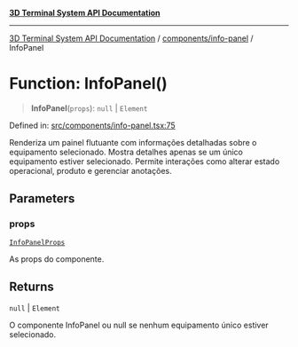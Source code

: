 [**3D Terminal System API Documentation**](../../../README.md)

***

[3D Terminal System API Documentation](../../../README.md) / [components/info-panel](../README.md) / InfoPanel

# Function: InfoPanel()

> **InfoPanel**(`props`): `null` \| `Element`

Defined in: [src/components/info-panel.tsx:75](https://github.com/Dicommunitas/ThreeJS_Terminal_3D/blob/badc3233eff8eb21985e1864af032399a617b0af/src/components/info-panel.tsx#L75)

Renderiza um painel flutuante com informações detalhadas sobre o equipamento selecionado.
Mostra detalhes apenas se um único equipamento estiver selecionado. Permite interações
como alterar estado operacional, produto e gerenciar anotações.

## Parameters

### props

[`InfoPanelProps`](../interfaces/InfoPanelProps.md)

As props do componente.

## Returns

`null` \| `Element`

O componente InfoPanel ou null se nenhum equipamento único estiver selecionado.
